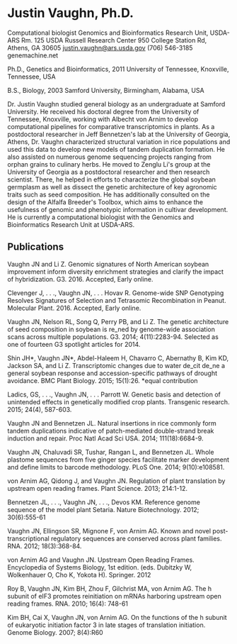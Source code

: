 # Justin Vaughn, Ph.D.

Computational biologist
Genomics and Bioinformatics Research Unit, USDA-ARS
Rm. 125 USDA Russell Research Center
950 College Station Rd, Athens, GA 30605
justin.vaughn@ars.usda.gov
(706) 546-3185
genemachine.net

Ph.D., Genetics and Bioinformatics, 2011
University of Tennessee, Knoxville, Tennessee, USA

B.S., Biology, 2003
Samford University, Birmingham, Alabama, USA

Dr. Justin Vaughn studied general biology as an undergraduate at Samford University.  He received his doctoral degree from the University of Tennessee, Knoxville, working with Albecht von Arnim to develop computational pipelines for comparative transcriptomics in plants.  As a postdoctoral researcher in Jeff Bennetzen's lab at the University of Georgia, Athens, Dr. Vaughn characterized structural variation in rice populations and used this data to develop new models of tandem duplication formation.  He also assisted on numerous genome sequencing projects ranging from orphan grains to culinary herbs.  He moved to Zenglu Li's group at the University of Georgia as a postdoctoral researcher and then research scientist.  There, he helped in efforts to characterize the global soybean germplasm as well as dissect the genetic architecture of key agronomic traits such as seed composition.  He has additionally consulted on the design of the Alfalfa Breeder's Toolbox, which aims to enhance the usefulness of genomic and phenotypic information in cultivar development.  He is currently a computational biologist with the Genomics and Bioinformatics Research Unit at USDA-ARS.

## Publications

Vaughn JN and Li Z. Genomic signatures of North American soybean improvement inform diversity enrichment strategies and clarify the impact of hybridization. G3. 2016. Accepted, Early online.

Clevenger J, . . ., Vaughn JN, . . . Hovav R. Genome-wide SNP Genotyping Resolves Signatures of Selection and Tetrasomic Recombination in Peanut. Molecular Plant. 2016. Accepted, Early online.

Vaughn JN, Nelson RL, Song Q, Perry PB, and Li Z. The genetic architecture of seed composition in soybean is re_ned by genome-wide association scans across multiple populations. G3. 2014; 4(11):2283-94. Selected as one of fourteen G3 spotlight articles for 2014.

Shin JH*, Vaughn JN*, Abdel-Haleem H, Chavarro C, Abernathy B, Kim KD, Jackson SA, and Li Z. Transcriptomic changes due to water de_cit de_ne a general soybean response and accession-specific pathways of drought avoidance. BMC Plant Biology. 2015; 15(1):26. *equal contribution

Ladics, GS, . . ., Vaughn JN, . . . Parrott W. Genetic basis and detection of unintended effects in genetically modified crop plants. Transgenic research. 2015; 24(4), 587-603.

Vaughn JN and Bennetzen JL. Natural insertions in rice commonly form tandem duplications indicative of patch-mediated double-strand break induction and repair. Proc Natl Acad Sci USA. 2014; 111(18):6684-9.

Vaughn JN, Chaluvadi SR, Tushar, Rangan L, and Bennetzen JL. Whole plastome sequences from five ginger species facilitate marker development and define limits to barcode methodology. PLoS One. 2014; 9(10):e108581.

von Arnim AG, Qidong J, and Vaughn JN. Regulation of plant translation by upstream open reading frames. Plant Science. 2013; 214:1-12.

Bennetzen JL, . . ., Vaughn JN, . . ., Devos KM. Reference genome sequence of the model plant Setaria. Nature Biotechnology. 2012; 30(6):555-61

Vaughn JN, Ellingson SR, Mignone F, von Arnim AG. Known and novel post-transcriptional regulatory sequences are conserved across plant families. RNA. 2012; 18(3):368-84. 

von Arnim AG and Vaughn JN. Upstream Open Reading Frames. Encyclopedia of Systems Biology, 1st edition. (eds. Dubitzky W, Wolkenhauer O, Cho K, Yokota H). Springer. 2012

Roy B, Vaughn JN, Kim BH, Zhou F, Gilchrist MA, von Arnim AG. The h subunit of eIF3 promotes reinitiation on mRNAs harboring upstream open reading frames. RNA. 2010; 16(4): 748-61

Kim BH, Cai X, Vaughn JN, von Arnim AG. On the functions of the h subunit of eukaryotic initiation factor 3 in late stages of translation initiation. Genome Biology. 2007; 8(4):R60

